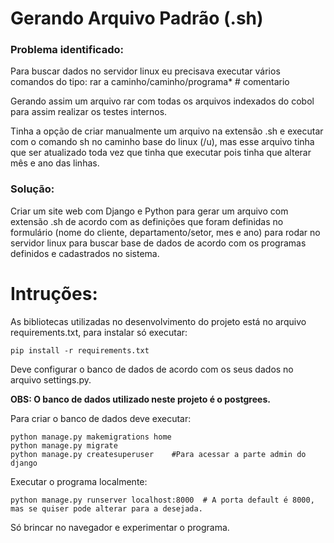 # Gerando Arquivo Padrão (.sh)

### Problema identificado:

Para buscar dados no servidor linux eu precisava executar vários comandos do tipo:
rar a caminho/caminho/programa* # comentario

Gerando assim um arquivo rar com todas os arquivos indexados do cobol para assim realizar os testes internos.

Tinha a opção de criar manualmente um arquivo na extensão .sh e executar com o comando sh no caminho base do linux (/u), mas esse arquivo tinha que ser atualizado toda vez que tinha que executar pois tinha que alterar mês e ano das linhas.

### Solução:

Criar um site web com Django e Python para gerar um arquivo com extensão .sh de acordo com as definições que foram definidas no formulário (nome do cliente, departamento/setor, mes e ano) para rodar no servidor linux para buscar base de dados de acordo com os programas definidos e cadastrados no sistema.


# Intruções:

As bibliotecas utilizadas no desenvolvimento do projeto está no arquivo requirements.txt, para instalar só executar:

	pip install -r requirements.txt

Deve configurar o banco de dados de acordo com os seus dados no arquivo settings.py.

**OBS: O banco de dados utilizado neste projeto é o postgrees.**

Para criar o banco de dados deve executar:

	python manage.py makemigrations home
	python manage.py migrate
	python manage.py createsuperuser    #Para acessar a parte admin do django

Executar o programa localmente:

	python manage.py runserver localhost:8000  # A porta default é 8000, mas se quiser pode alterar para a desejada.

Só brincar no navegador e experimentar o programa.



